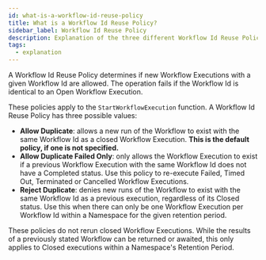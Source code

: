 ```yaml
---
id: what-is-a-workflow-id-reuse-policy
title: What is a Workflow Id Reuse Policy?
sidebar_label: Workflow Id Reuse Policy
description: Explanation of the three different Workflow Id Reuse Policies
tags:
  - explanation
---
```


A Workflow Id Reuse Policy determines if new Workflow Executions with a given Workflow Id are allowed.
The operation fails if the Workflow Id is identical to an Open Workflow Execution.

These policies apply to the `StartWorkflowExecution` function.
A Workflow Id Reuse Policy has three possible values:

- **Allow Duplicate**: allows a new run of the Workflow to exist with the same Workflow Id as a closed Workflow Execution.
  **This is the default policy, if one is not specified.**
- **Allow Duplicate Failed Only**: only allows the Workflow Execution to exist if a previous Workflow Execution with the same Workflow Id does not have a Completed status.
  Use this policy to re-execute Failed, Timed Out, Terminated or Cancelled Workflow Executions.
- **Reject Duplicate**: denies new runs of the Workflow to exist with the same Workflow Id as a previous execution, regardless of its Closed status.
  Use this when there can only be one Workflow Execution per Workflow Id within a Namespace for the given retention period.

These policies do not rerun closed Workflow Executions. While the results of a previously stated Workflow can be returned or awaited, this only applies to Closed executions within a Namespace's Retention Period.
